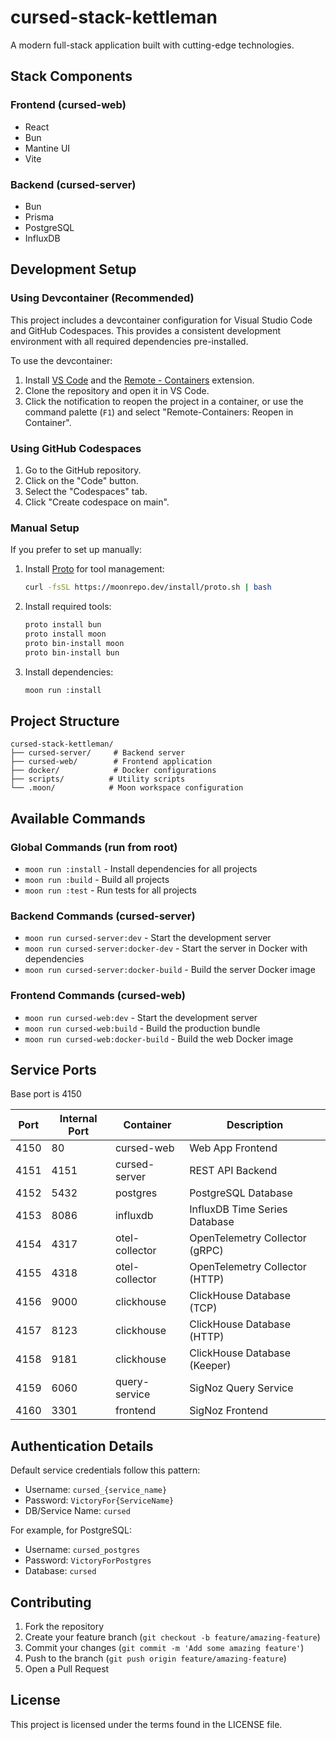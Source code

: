 # cursed-stack-kettleman

A modern full-stack application built with cutting-edge technologies.

## Stack Components

### Frontend (cursed-web)
- React
- Bun
- Mantine UI
- Vite

### Backend (cursed-server)
- Bun
- Prisma
- PostgreSQL
- InfluxDB

## Development Setup

### Using Devcontainer (Recommended)

This project includes a devcontainer configuration for Visual Studio Code and GitHub Codespaces. This provides a consistent development environment with all required dependencies pre-installed.

To use the devcontainer:

1. Install [VS Code](https://code.visualstudio.com/) and the [Remote - Containers](https://marketplace.visualstudio.com/items?itemName=ms-vscode-remote.remote-containers) extension.
2. Clone the repository and open it in VS Code.
3. Click the notification to reopen the project in a container, or use the command palette (`F1`) and select "Remote-Containers: Reopen in Container".

### Using GitHub Codespaces

1. Go to the GitHub repository.
2. Click on the "Code" button.
3. Select the "Codespaces" tab.
4. Click "Create codespace on main".

### Manual Setup

If you prefer to set up manually:

1. Install [Proto](https://moonrepo.dev/proto) for tool management:
   ```bash
   curl -fsSL https://moonrepo.dev/install/proto.sh | bash
   ```

2. Install required tools:
   ```bash
   proto install bun
   proto install moon
   proto bin-install moon
   proto bin-install bun
   ```

3. Install dependencies:
   ```bash
   moon run :install
   ```

## Project Structure

```
cursed-stack-kettleman/
├── cursed-server/     # Backend server
├── cursed-web/        # Frontend application
├── docker/            # Docker configurations
├── scripts/          # Utility scripts
└── .moon/            # Moon workspace configuration
```

## Available Commands

### Global Commands (run from root)
- `moon run :install` - Install dependencies for all projects
- `moon run :build` - Build all projects
- `moon run :test` - Run tests for all projects

### Backend Commands (cursed-server)
- `moon run cursed-server:dev` - Start the development server
- `moon run cursed-server:docker-dev` - Start the server in Docker with dependencies
- `moon run cursed-server:docker-build` - Build the server Docker image

### Frontend Commands (cursed-web)
- `moon run cursed-web:dev` - Start the development server
- `moon run cursed-web:build` - Build the production bundle
- `moon run cursed-web:docker-build` - Build the web Docker image

## Service Ports

Base port is 4150

| Port | Internal Port | Container | Description |
|------|--------------|-----------|-------------|
| 4150 | 80 | cursed-web | Web App Frontend |
| 4151 | 4151 | cursed-server | REST API Backend |
| 4152 | 5432 | postgres | PostgreSQL Database |
| 4153 | 8086 | influxdb | InfluxDB Time Series Database |
| 4154 | 4317 | otel-collector | OpenTelemetry Collector (gRPC) |
| 4155 | 4318 | otel-collector | OpenTelemetry Collector (HTTP) |
| 4156 | 9000 | clickhouse | ClickHouse Database (TCP) |
| 4157 | 8123 | clickhouse | ClickHouse Database (HTTP) |
| 4158 | 9181 | clickhouse | ClickHouse Database (Keeper) |
| 4159 | 6060 | query-service | SigNoz Query Service |
| 4160 | 3301 | frontend | SigNoz Frontend |

## Authentication Details

Default service credentials follow this pattern:
- Username: `cursed_{service_name}`
- Password: `VictoryFor{ServiceName}`
- DB/Service Name: `cursed`

For example, for PostgreSQL:
- Username: `cursed_postgres`
- Password: `VictoryForPostgres`
- Database: `cursed`

## Contributing

1. Fork the repository
2. Create your feature branch (`git checkout -b feature/amazing-feature`)
3. Commit your changes (`git commit -m 'Add some amazing feature'`)
4. Push to the branch (`git push origin feature/amazing-feature`)
5. Open a Pull Request

## License

This project is licensed under the terms found in the LICENSE file.

